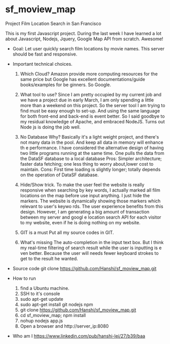 # sf_moview_map

Project Film Location Search in San Francisco

This is my first Javascript project. During the last week I have learned a lot about Javascript, Nodejs, Jquery, Google Map API from scratch. Awesome!

- Goal: Let user quickly search film locations by movie names. This server should be fast and responsive.
  
- Important technical choices.
  1. Which Cloud?
     Amazon provide more computing resources for the same price but Google has excellent documentations/guide books/examples for be
ginners. So Google.
     
  2. What tool to use?
     Since I am pretty occupied by my current job and we have a project due in early March, I am only spending a little more than a 
weekend on this project. So the server tool I am trying to find must be easy enough to set-up. And using the same language for both
 front-end and back-end is event better. So I said goodbye to my residual knowledge of Apache, and embraced NodeJS. Turns out Node
js is doing the job well.
     
  3. No Database 
     Why? Basically it's a light weight project, and there's not many data in the pool. And keep all data in memory will enhance th
e performance. I have considered the alternative design of having two little programs running at the same time. One pulls the data
 from the DataSF database to a local database
     Pros: Simpler architecture; faster data fetching; one less thing to worry about,lower cost to maintain.
     Cons: First time loading is slightly longer; totally depends on the operation of DataSF database.
     
  4. Hide/Show trick. 
     To make the user feel the website is really responsive when searching by key words, I actually marked all film locations on the
 map before use input anything. I just hide the markers. The website is dynamically showing those markers which relevant to user's keywo
rds. The user experience benefits from this design. However, I am generating a big amount of transaction between my server and googl
e location search API for each visitor to my website, even if he is doing nothing on my website.
     
  5. GIT is a must
     Put all my source codes in GIT.
     
  6. What's missing 
     The auto-completion in the input text box. But I think my real-time filtering of search result while the user is inputting is e
ven better. Because the user will needs fewer keyboard strokes to get to the result he wanted.
   
- Source code
   git clone https://github.com/Hanshi/sf_moview_map.git
- How to run 
   1. find a Ubuntu machine.
   2. SSH to it's console
   3. sudo apt-get update
   4. sudo apt-get install git nodejs npm
   5. git clone https://github.com/Hanshi/sf_moview_map.git
   6. cd sf_moview_map; npm install
   7. nohup nodejs app.js
   8. Open a browser and http://server_ip:8080
      
- Who am I
      https://www.linkedin.com/pub/hanshi-lei/27/b39/baa
